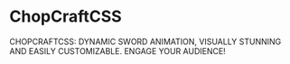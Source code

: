 # ChopCraftCSS
CHOPCRAFTCSS: DYNAMIC SWORD ANIMATION, VISUALLY STUNNING AND EASILY CUSTOMIZABLE. ENGAGE YOUR AUDIENCE!
